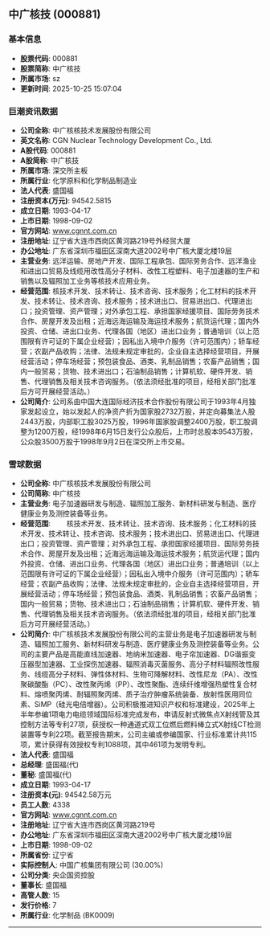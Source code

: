 ## 中广核技 (000881)

### 基本信息

- **股票代码**: 000881
- **股票简称**: 中广核技
- **所属市场**: sz
- **更新时间**: 2025-10-25 15:07:04

### 巨潮资讯数据

- **公司全称**: 中广核核技术发展股份有限公司
- **英文名称**: CGN Nuclear Technology Development Co., Ltd.
- **A股代码**: 000881
- **A股简称**: 中广核技
- **所属市场**: 深交所主板
- **所属行业**: 化学原料和化学制品制造业
- **法人代表**: 盛国福
- **注册资本(万元)**: 94542.5815
- **成立日期**: 1993-04-17
- **上市日期**: 1998-09-02
- **官方网站**: www.cgnnt.com.cn
- **注册地址**: 辽宁省大连市西岗区黄河路219号外经贸大厦
- **办公地址**: 广东省深圳市福田区深南大道2002号中广核大厦北楼19层
- **主营业务**: 远洋运输、房地产开发、国际工程承包、国际劳务合作、远洋渔业和进出口贸易及线缆用改性高分子材料、改性工程塑料、电子加速器的生产和销售以及辐照加工业务等核技术应用业务。
- **经营范围**: 核技术开发、技术转让、技术咨询、技术服务；化工材料的技术开发、技术转让、技术咨询、技术服务；技术进出口、贸易进出口、代理进出口；投资管理、资产管理；对外承包工程、承担国家经援项目、国际劳务技术合作、房屋开发及出租；近海远海运输及海运技术服务；航货运代理；国内外投资、仓储、进出口业务、代理各国（地区）进出口业务；普通培训（以上范围限有许可证的下属企业经营）；因私出入境中介服务（许可范围内）；轿车经营；农副产品收购；法律、法规未规定审批的，企业自主选择经营项目，开展经营活动；停车场经营；预包装食品、酒类、乳制品销售；农畜产品销售；国内一般贸易；货物、技术进出口；石油制品销售；计算机软、硬件开发、销售、代理销售及相关技术咨询服务。（依法须经批准的项目，经相关部门批准后方可开展经营活动。）
- **公司简介**: 公司系由中国大连国际经济技术合作股份有限公司于1993年4月独家发起设立，始以发起人的净资产折为国家股2732万股，并定向募集法人股2443万股，内部职工股3025万股，1996年国家股调整2400万股，职工股调整为1200万股，经1998年6月15日发行公众股后，上市时总股本9543万股，公众股3500万股于1998年9月2日在深交所上市交易。

### 雪球数据

- **公司全称**: 中广核核技术发展股份有限公司
- **公司简称**: 中广核技
- **主营业务**: 电子加速器研发与制造、辐照加工服务、新材料研发与制造、医疗健康业务及测控装备等业务。
- **经营范围**: 　　核技术开发、技术转让、技术咨询、技术服务；化工材料的技术开发、技术转让、技术咨询、技术服务；技术进出口、贸易进出口、代理进出口；投资管理、资产管理；对外承包工程、承担国家经援项目、国际劳务技术合作、房屋开发及出租；近海远海运输及海运技术服务；航货运代理；国内外投资、仓储、进出口业务、代理各国（地区）进出口业务；普通培训（以上范围限有许可证的下属企业经营）；因私出入境中介服务（许可范围内）；轿车经营；农副产品收购；法律、法规未规定审批的，企业自主选择经营项目，开展经营活动；停车场经营；预包装食品、酒类、乳制品销售；农畜产品销售；国内一般贸易；货物、技术进出口；石油制品销售；计算机软、硬件开发、销售、代理销售及相关技术咨询服务。（依法须经批准的项目，经相关部门批准后方可开展经营活动。）
- **公司简介**: 中广核核技术发展股份有限公司的主营业务是电子加速器研发与制造、辐照加工服务、新材料研发与制造、医疗健康业务及测控装备等业务。公司的主要产品是高能直线加速器、地纳米加速器、电子帘加速器、DG谐振变压器型加速器、工业探伤加速器、辐照消毒灭菌服务、高分子材料辐照改性服务、线缆高分子材料、弹性体材料、生物可降解材料、改性尼龙（PA）、改性聚碳酸酯（PC）、改性聚丙烯（PP）、改性聚酯、连续纤维增强热塑性复合材料、熔喷聚丙烯、耐辐照聚丙烯、质子治疗肿瘤系统装备、放射性医用同位素、SiMP（硅光电倍增器）。公司积极推进知识产权和标准建设，2025年上半年参编1项电力电缆领域国际标准完成发布，申请反射式微焦点X射线管及其控制方法等专利27项，获授权一种通道式双工位燃后燃料棒立式X射线CT检测装置等专利22项。截至报告期末，公司主编或参编国家、行业标准累计共115项，累计获得有效授权专利1088项，其中461项为发明专利。
- **法人代表**: 盛国福
- **总经理**: 盛国福(代)
- **董秘**: 盛国福(代)
- **成立日期**: 1993-04-17
- **注册资本(元)**: 94542.58万元
- **员工人数**: 4338
- **官方网站**: www.cgnnt.com.cn
- **注册地址**: 辽宁省大连市西岗区黄河路219号
- **办公地址**: 广东省深圳市福田区深南大道2002号中广核大厦北楼19层
- **上市日期**: 1998-09-02
- **所属省份**: 辽宁省
- **实际控制人**: 中国广核集团有限公司 (30.00%)
- **公司分类**: 央企国资控股
- **董事长**: 盛国福
- **高管人数**: 15
- **发行价格**: 7
- **所属行业**: 化学制品 (BK0009)

---
